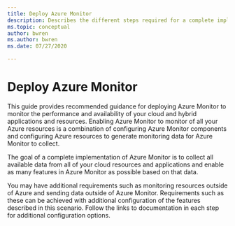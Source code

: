 ```yaml
---
title: Deploy Azure Monitor
description: Describes the different steps required for a complete implementation of Azure Monitor to monitor all of the resources in your Azure subscription.
ms.topic: conceptual
author: bwren
ms.author: bwren
ms.date: 07/27/2020

---
```


# Deploy Azure Monitor
This guide provides recommended guidance for deploying Azure Monitor to monitor the performance and availability of your cloud and hybrid applications and resources. Enabling Azure Monitor to monitor of all your Azure resources is a combination of configuring Azure Monitor components and configuring Azure resources to generate monitoring data for Azure Monitor to collect. 

The goal of a complete implementation of Azure Monitor is to collect all available data from all of your cloud resources and applications and enable as many features in Azure Monitor as possible based on that data.

You may have additional requirements such as monitoring resources outside of Azure and sending data outside of Azure Monitor. Requirements such as these can be achieved with additional configuration of the features described in this scenario. Follow the links to documentation in each step for additional configuration options.


